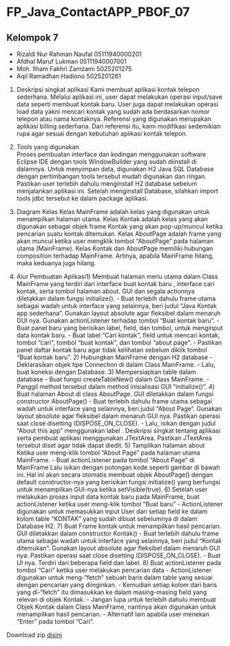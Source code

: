 # FP_Java_ContactAPP_PBOF_07
## Kelompok 7
- Rizaldi Nur Rahman Naufal 05111940000201
- Afdhal Maruf Lukman 05111940007001
- Moh. Ilham Fakhri Zamzami 5025201275
- Aqil Ramadhan Hadiono 5025201261

1. Deskripsi singkat aplikasi
      Kami membuat aplikasi kontak telepon sederhana. Melalui aplikasi ini, user dapat melakukan operasi input/save data seperti membuat kontak baru. User juga dapat melakukan 
   operasi load data yakni mencari kontak yang sudah ada berdasarkan nomor telepon atau nama kontaknya.
      Referensi yang digunakan merupakan aplikasi billing sederhana. Dari referensi itu, kami modifikasi sedemikian rupa agar sesuai dengan kebutuhan aplikasi kontak telepon. 

2. Tools yang digunakan   
      Proses pembuatan interface dan kodingan menggunakan software Eclipse IDE dengan tools WindowBuilder yang sudah diinstall di dalamnya. Untuk menyimpan data, digunakan H2 
   Java SQL Database dengan pertimbangan tools tersebut mudah digunakan dan ringan. Pastikan user terlebih dahulu menginstall H2 database sebelum menjalankan aplikasi ini. 
   Setelah menginstall Database, silahkan import tools jdbc tersebut ke dalam package aplikasi.
   
3. Diagram Kelas
      Kelas MainFrame adalah kelas yang digunakan untuk menampilkan halaman utama. Kelas Kontak adalah kelas yang akan digunakan sebagai objek frame Kontak yang akan 
   pop-up/muncul ketika pencarian suatu kontak ditemukan. Kelas AboutPage adalah frame yang akan muncul ketika user mengklik tombol “AboutPage” pada halaman utama
   (MainFrame). Kelas Kontak dan AboutPage memiliki hubungan composition terhadap MainFrame. Artinya, apabila MainFrame hilang, maka keduanya juga hilang.
   
4. Alur Pembuatan Aplikasi1) Membuat halaman menu utama dalam Class MainFrame yang terdiri dari interface buat kontak baru , interface cari kontak, serta tombol halaman about. GUI dan segala
         actionnya diletakkan dalam fungsi initialize().
            - Buat terlebih dahulu frame utama sebagai wadah untuk interface yang selainnya, beri judul “Java Kontak app sederhana”. Gunakan layout absolute agar fleksibel
              dalam menaruh GUI nya. Gunakan actionListener terhadap tombol “Buat kontak baru”.
            - Buat panel baru yang berisikan label, field, dan tombol, untuk menginput data kontak baru.
            - Buat label “Cari kontak”, field untuk mencari kontak, tombol “cari”, tombol “buat kontak”, dan tombol “about page”.
            - Pastikan panel daftar kontak baru agar tidak kelihatan sebelum diklik tombol “Buat kontak baru”.
      2) Hubungkan MainFrame dengan H2 database
            - Deklarasikan objek tipe Connection di dalam Class MainFrame.
            - Lalu, buat koneksi dengan Database.
      3) Mempersiapkan table dalam database
            - Buat fungsi createTableNew() dalam Class MainFrame.
            - Panggil method tersebut dalam method inisialisasi GUI “initialize()”.
      4) Buat halaman About di class AboutPage. GUI diletakkan dalam fungsi constructor AboutPage()
            - Buat terlebih dahulu frame utama sebagai wadah untuk interface yang selainnya, beri judul “About Page”. Gunakan layout absolute agar fleksibel dalam menaruh GUI 
              nya. Pastikan operasi saat close disetting (DISPOSE_ON_CLOSE).
            - Lalu, isikan dengan judul “About this app” menggunakan label . Deskripsi singkat tentang aplikasi serta pembuat aplikasi menggunakan JTextArea. Pastikan JTextArea 
              tersebut diset agar tidak dapat diedit.
      5) Tampilkan halaman about Ketika user meng-klik tombol “About Page” pada halaman utama MainFrame.
            - Buat actionListener pada tombol “About Page” di MainFrame Lalu isikan dengan potongan kode seperti gambar di bawah ini. Hal ini akan secara otomatis membuat objek 
              AboutPage() dengan default constructor-nya yang berisikan fungsi initialize() yang berfungsi untuk menampilkan GUI-nya ketika setVisible(true).
      6) Setelah user melakukan proses input data kontak baru pada MainFrame, buat actionListener ketika user meng-klik tombol “Buat baru”
            - ActionListener digunakan untuk memasukkan input User dari setiap field ke dalam kolom table “KONTAK” yang sudah dibuat sebelumnya di dalam Database H2.
      7) Buat Frame kontak untuk menampilkan hasil pencarian. GUI diletakkan dalam constructor Kontak()
            - Buat terlebih dahulu frame utama sebagai wadah untuk interface yang selainnya, beri judul “Kontak ditemukan”. Gunakan layout absolute agar fleksibel dalam menaruh 
              GUI nya. Pastikan operasi saat close disetting (DISPOSE_ON_CLOSE).
            - Buat UI nya. Terdiri dari beberapa field dan label.
      8) Buat actionListener pada tombol “Cari” ketika user melakukan pencarian data
            - ActionListener digunakan untuk meng-“fetch” sebuah baris dalam table yang sesuai dengan pencarian yang diinginkan.
            - Kemudian setiap kolom dari baris yang di-“fetch” itu dimasukkan ke dalam masing-masing field yang relevan di objek Kontak.
            - Jangan lupa untuk terlebih dahulu membuat Objek Kontak dalam Class MainFrame, nantinya akan digunakan untuk menampilkan hasil pencarian.
            - Alternatif lain apabila user menekan “Enter” pada tombol “Cari”.


Download zip [disini](https://drive.google.com/uc?export=download&id=1GmqLXqQ4r0tzH6wGl_hNU264aleHhH6n)
